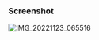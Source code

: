 ### Screenshot
![IMG_20221123_065516](https://user-images.githubusercontent.com/98197909/203452837-a252a55f-fee7-484a-b184-b420541a5d1e.png)
